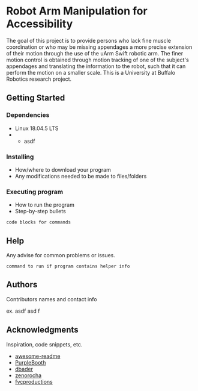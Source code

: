 # Robot Arm Manipulation for Accessibility
The goal of this project is to provide persons who lack fine muscle coordination or who may be missing appendages a more precise extension of their motion through the use of the uArm Swift robotic arm. The finer motion control is obtained through motion tracking of one of the subject's appendages and translating the information to the robot, such that it can perform the motion on a smaller scale. This is a University at Buffalo Robotics research project.

## Getting Started

### Dependencies

* Linux 18.04.5 LTS
* * asdf

### Installing

* How/where to download your program
* Any modifications needed to be made to files/folders

### Executing program

* How to run the program
* Step-by-step bullets
```
code blocks for commands
```

## Help

Any advise for common problems or issues.
```
command to run if program contains helper info
```

## Authors

Contributors names and contact info

ex. asdf asd f 

## Acknowledgments

Inspiration, code snippets, etc.
* [awesome-readme](https://github.com/matiassingers/awesome-readme)
* [PurpleBooth](https://gist.github.com/PurpleBooth/109311bb0361f32d87a2)
* [dbader](https://github.com/dbader/readme-template)
* [zenorocha](https://gist.github.com/zenorocha/4526327)
* [fvcproductions](https://gist.github.com/fvcproductions/1bfc2d4aecb01a834b46)
